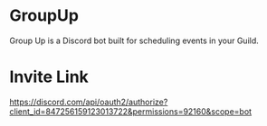 # GroupUp
Group Up is a Discord bot built for scheduling events in your Guild.

# Invite Link
https://discord.com/api/oauth2/authorize?client_id=847256159123013722&permissions=92160&scope=bot
